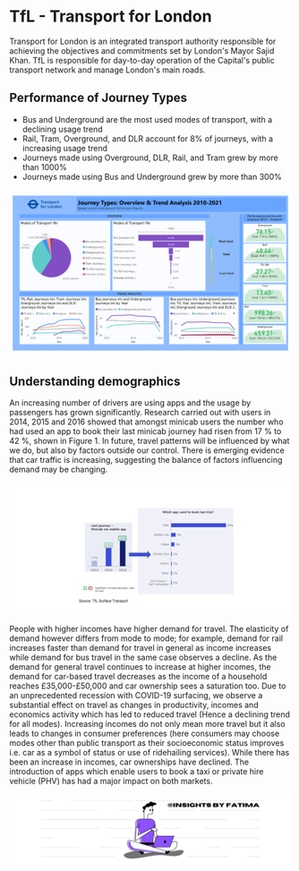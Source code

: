# TfL - Transport for London
Transport for London is an integrated transport authority responsible for achieving the objectives and commitments set by London's Mayor Sajid Khan. TfL is responsible for day-to-day operation of the Capital's public transport network and manage London's main roads.

## Performance of Journey Types
- Bus and Underground are the most used modes of transport, with a declining usage trend
- Rail, Tram, Overground, and DLR account for 8% of journeys, with a increasing usage trend
- Journeys made using Overground, DLR, Rail, and Tram grew by more than 1000%
- Journeys made using Bus and Underground grew by more than 300%

![](viz/TfL-Overview_and_Trend_Analysis.png)

## Understanding demographics
An increasing number of drivers are using apps and the usage by passengers has grown significantly. Research carried out with users in 2014, 2015 and 2016 showed that amongst minicab users the number who had used an app to book their last minicab journey had risen from 17 % to 42 %, shown in Figure 1. In future, travel patterns will be influenced by what we do, but also by factors outside our control. There is emerging evidence that car traffic is increasing, suggesting the balance of factors influencing demand may be changing.

![](viz/effectsofrec.png)

People with higher incomes have higher demand for travel. The elasticity of demand however differs from mode to mode; for example, demand for rail increases faster than demand for travel in general as income increases while demand for bus travel in the same case observes a decline. As the demand for general travel continues to increase at higher incomes, the demand for car-based travel decreases as the income of a household reaches £35,000-£50,000 and car ownership sees a saturation too. Due to an unprecedented recession with COVID-19 surfacing, we observe a substantial effect on travel as changes in productivity, incomes and economics activity which has led to reduced travel (Hence a declining trend for all modes). Increasing incomes do not only mean more travel but it also leads to changes in consumer preferences (here consumers may choose modes other than public transport as their socioeconomic status improves i.e. car as a symbol of status or use of ridehailing services). While there has been an increase in incomes, car ownerships have declined. The introduction of apps which enable users to book a taxi or private hire vehicle (PHV) has had a major impact on both markets. 

![](viz/mybanner.png)

